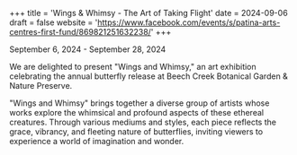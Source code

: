 +++
title = 'Wings & Whimsy - The Art of Taking Flight'
date = 2024-09-06
draft = false
website = 'https://www.facebook.com/events/s/patina-arts-centres-first-fund/869821251632238/'
+++

September 6, 2024 - September 28, 2024

We are delighted to present "Wings and Whimsy," an art exhibition celebrating the annual butterfly release at Beech Creek Botanical Garden & Nature Preserve.

"Wings and Whimsy" brings together a diverse group of artists whose works explore the whimsical and profound aspects of these ethereal creatures. Through various mediums and styles, each piece reflects the grace, vibrancy, and fleeting nature of butterflies, inviting viewers to experience a world of imagination and wonder.